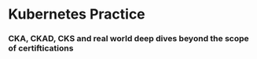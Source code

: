 # Kubernetes Practice 
### CKA, CKAD, CKS and real world deep dives beyond the scope of certiftications
